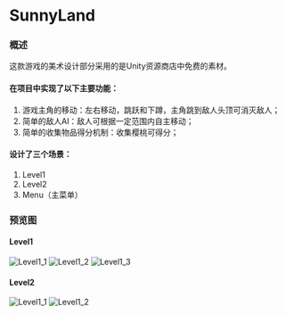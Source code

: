 # SunnyLand
### 概述
这款游戏的美术设计部分采用的是Unity资源商店中免费的素材。
#### 在项目中实现了以下主要功能： 
1.  游戏主角的移动：左右移动，跳跃和下蹲，主角跳到敌人头顶可消灭敌人；
2.	简单的敌人AI：敌人可根据一定范围内自主移动；
3.	简单的收集物品得分机制：收集樱桃可得分；
#### 设计了三个场景：
1.  Level1
2.  Level2
3.  Menu（主菜单）
### 预览图
#### Level1
![Level1_1](图片链接 "optional title")
![Level1_2](图片链接 "optional title")
![Level1_3](图片链接 "optional title")

#### Level2
![Level1_1](图片链接 "optional title")
![Level1_2](图片链接 "optional title")
